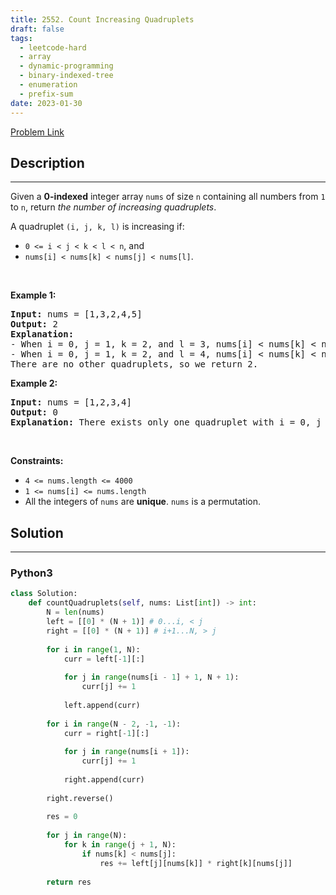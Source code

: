 ```yaml
---
title: 2552. Count Increasing Quadruplets
draft: false
tags: 
  - leetcode-hard
  - array
  - dynamic-programming
  - binary-indexed-tree
  - enumeration
  - prefix-sum
date: 2023-01-30
---
```


[Problem Link](https://leetcode.com/problems/count-increasing-quadruplets/)

## Description

---
<p>Given a <strong>0-indexed</strong> integer array <code>nums</code> of size <code>n</code> containing all numbers from <code>1</code> to <code>n</code>, return <em>the number of increasing quadruplets</em>.</p>

<p>A quadruplet <code>(i, j, k, l)</code> is increasing if:</p>

<ul>
	<li><code>0 &lt;= i &lt; j &lt; k &lt; l &lt; n</code>, and</li>
	<li><code>nums[i] &lt; nums[k] &lt; nums[j] &lt; nums[l]</code>.</li>
</ul>

<p>&nbsp;</p>
<p><strong class="example">Example 1:</strong></p>

<pre>
<strong>Input:</strong> nums = [1,3,2,4,5]
<strong>Output:</strong> 2
<strong>Explanation:</strong> 
- When i = 0, j = 1, k = 2, and l = 3, nums[i] &lt; nums[k] &lt; nums[j] &lt; nums[l].
- When i = 0, j = 1, k = 2, and l = 4, nums[i] &lt; nums[k] &lt; nums[j] &lt; nums[l]. 
There are no other quadruplets, so we return 2.
</pre>

<p><strong class="example">Example 2:</strong></p>

<pre>
<strong>Input:</strong> nums = [1,2,3,4]
<strong>Output:</strong> 0
<strong>Explanation:</strong> There exists only one quadruplet with i = 0, j = 1, k = 2, l = 3, but since nums[j] &lt; nums[k], we return 0.
</pre>

<p>&nbsp;</p>
<p><strong>Constraints:</strong></p>

<ul>
	<li><code>4 &lt;= nums.length &lt;= 4000</code></li>
	<li><code>1 &lt;= nums[i] &lt;= nums.length</code></li>
	<li>All the integers of <code>nums</code> are <strong>unique</strong>. <code>nums</code> is a permutation.</li>
</ul>


## Solution

---
### Python3
``` py title='count-increasing-quadruplets'
class Solution:
    def countQuadruplets(self, nums: List[int]) -> int:
        N = len(nums)
        left = [[0] * (N + 1)] # 0...i, < j
        right = [[0] * (N + 1)] # i+1...N, > j
        
        for i in range(1, N):
            curr = left[-1][:]
            
            for j in range(nums[i - 1] + 1, N + 1):
                curr[j] += 1
            
            left.append(curr)
        
        for i in range(N - 2, -1, -1):
            curr = right[-1][:]
            
            for j in range(nums[i + 1]):
                curr[j] += 1
            
            right.append(curr)
            
        right.reverse()
        
        res = 0
        
        for j in range(N):
            for k in range(j + 1, N):
                if nums[k] < nums[j]:
                    res += left[j][nums[k]] * right[k][nums[j]]
        
        return res
```

